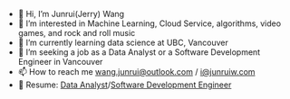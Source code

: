- 👋 Hi, I’m Junrui(Jerry) Wang
- 👀 I’m interested in Machine Learning, Cloud Service, algorithms, video games, and rock and roll music
- 🌱 I’m currently learning data science at UBC, Vancouver
- 💼 I’m seeking a job as a Data Analyst or a Software Development Engineer in Vancouver
- 📫 How to reach me wang.junrui@outlook.com / i@junruiw.com
- 📃 Resume: [Data Analyst](https://drive.google.com/file/d/1m2y8Mt2h9hfqvOGphv3nQlXO9mtKEBLW/view?usp=share_link)/[Software Development Engineer](https://drive.google.com/file/d/1MbRoR4YX-1u1jQnCMvSLmufBGrUFF1pt/view?usp=sharing)
<!---
Submergence2000/Submergence2000 is a ✨ special ✨ repository because its `README.md` (this file) appears on your GitHub profile.
You can click the Preview link to take a look at your changes.
--->
